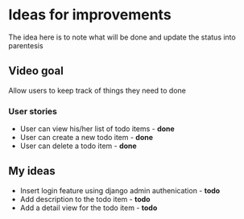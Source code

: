 # Ideas for improvements
The idea here is to note what will be done and update the status into parentesis

## Video goal
Allow users to keep track of things they need to done

### User stories
- User can view his/her list of todo items - **done**
- User can create a new todo item - **done**
- User can delete a todo item - **done**

## My ideas
- Insert login feature using django admin authenication - **todo**
- Add description to the todo item - **todo**
- Add a detail view for the todo item - **todo**
